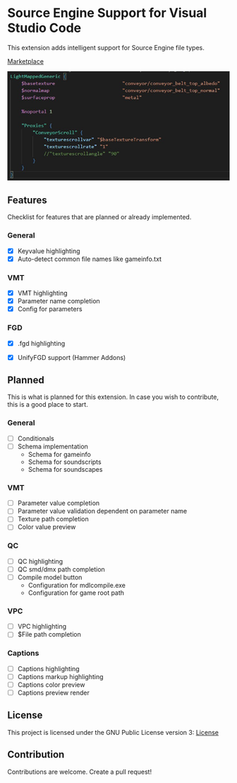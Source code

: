 # Source Engine Support for Visual Studio Code

This extension adds intelligent support for Source Engine file types.

[Marketplace](https://marketplace.visualstudio.com/items?itemName=stefan-h-at.source-engine-support)

![VMT Highlighting](samples/vmt-highlighting.jpg)

## Features
Checklist for features that are planned or already implemented.
### General
- [x] Keyvalue highlighting
- [x] Auto-detect common file names like gameinfo.txt

### VMT
- [x] VMT highlighting
- [x] Parameter name completion
- [x] Config for parameters

### FGD
- [x] .fgd highlighting
- [x] UnifyFGD support (Hammer Addons)


## Planned
This is what is planned for this extension. In case you wish to contribute, this is a good place to start.

### General
- [ ] Conditionals
- [ ] Schema implementation
  - Schema for gameinfo 
  - Schema for soundscripts
  - Schema for soundscapes
### VMT
- [ ] Parameter value completion
- [ ] Parameter value validation dependent on parameter name
- [ ] Texture path completion
- [ ] Color value preview

### QC
- [ ] QC highlighting
- [ ] QC smd/dmx path completion
- [ ] Compile model button
  - Configuration for mdlcompile.exe
  - Configuration for game root path

### VPC
- [ ] VPC highlighting
- [ ] $File path completion

### Captions
- [ ] Captions highlighting
- [ ] Captions markup highlighting
- [ ] Captions color preview
- [ ] Captions preview render

## License
This project is licensed under the GNU Public License version 3: [License](LICENSE)

## Contribution
Contributions are welcome. Create a pull request!